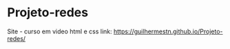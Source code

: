 # Projeto-redes
 Site - curso em video html e css
link: https://guilhermestn.github.io/Projeto-redes/
